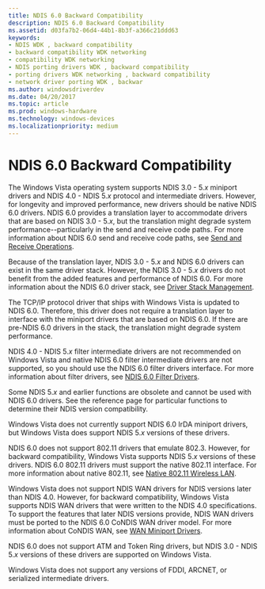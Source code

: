 ```yaml
---
title: NDIS 6.0 Backward Compatibility
description: NDIS 6.0 Backward Compatibility
ms.assetid: d03fa7b2-06d4-44b1-8b3f-a366c21ddd63
keywords:
- NDIS WDK , backward compatibility
- backward compatibility WDK networking
- compatibility WDK networking
- NDIS porting drivers WDK , backward compatibility
- porting drivers WDK networking , backward compatibility
- network driver porting WDK , backwar
ms.author: windowsdriverdev
ms.date: 04/20/2017
ms.topic: article
ms.prod: windows-hardware
ms.technology: windows-devices
ms.localizationpriority: medium
---
```


# NDIS 6.0 Backward Compatibility





The Windows Vista operating system supports NDIS 3.0 - 5.*x* miniport drivers and NDIS 4.0 - NDIS 5.*x* protocol and intermediate drivers. However, for longevity and improved performance, new drivers should be native NDIS 6.0 drivers. NDIS 6.0 provides a translation layer to accommodate drivers that are based on NDIS 3.0 - 5.*x*, but the translation might degrade system performance--particularly in the send and receive code paths. For more information about NDIS 6.0 send and receive code paths, see [Send and Receive Operations](send-and-receive-operations.md).

Because of the translation layer, NDIS 3.0 - 5.*x* and NDIS 6.0 drivers can exist in the same driver stack. However, the NDIS 3.0 - 5.*x* drivers do not benefit from the added features and performance of NDIS 6.0. For more information about the NDIS 6.0 driver stack, see [Driver Stack Management](driver-stack-management.md).

The TCP/IP protocol driver that ships with Windows Vista is updated to NDIS 6.0. Therefore, this driver does not require a translation layer to interface with the miniport drivers that are based on NDIS 6.0. If there are pre-NDIS 6.0 drivers in the stack, the translation might degrade system performance.

NDIS 4.0 - NDIS 5.*x* filter intermediate drivers are not recommended on Windows Vista and native NDIS 6.0 filter intermediate drivers are not supported, so you should use the NDIS 6.0 filter drivers interface. For more information about filter drivers, see [NDIS 6.0 Filter Drivers](ndis-filter-drivers.md).

Some NDIS 5.*x* and earlier functions are obsolete and cannot be used with NDIS 6.0 drivers. See the reference page for particular functions to determine their NDIS version compatibility.

Windows Vista does not currently support NDIS 6.0 IrDA miniport drivers, but Windows Vista does support NDIS 5.*x* versions of these drivers.

NDIS 6.0 does not support 802.11 drivers that emulate 802.3. However, for backward compatibility, Windows Vista supports NDIS 5.*x* versions of these drivers. NDIS 6.0 802.11 drivers must support the native 802.11 interface. For more information about native 802.11, see [Native 802.11 Wireless LAN](https://msdn.microsoft.com/library/windows/hardware/ff560689).

Windows Vista does not support NDIS WAN drivers for NDIS versions later than NDIS 4.0. However, for backward compatibility, Windows Vista supports NDIS WAN drivers that were written to the NDIS 4.0 specifications. To support the features that later NDIS versions provide, NDIS WAN drivers must be ported to the NDIS 6.0 CoNDIS WAN driver model. For more information about CoNDIS WAN, see [WAN Miniport Drivers](wan-miniport-drivers.md).

NDIS 6.0 does not support ATM and Token Ring drivers, but NDIS 3.0 - NDIS 5.*x* versions of these drivers are supported on Windows Vista.

Windows Vista does not support any versions of FDDI, ARCNET, or serialized intermediate drivers.

 

 





